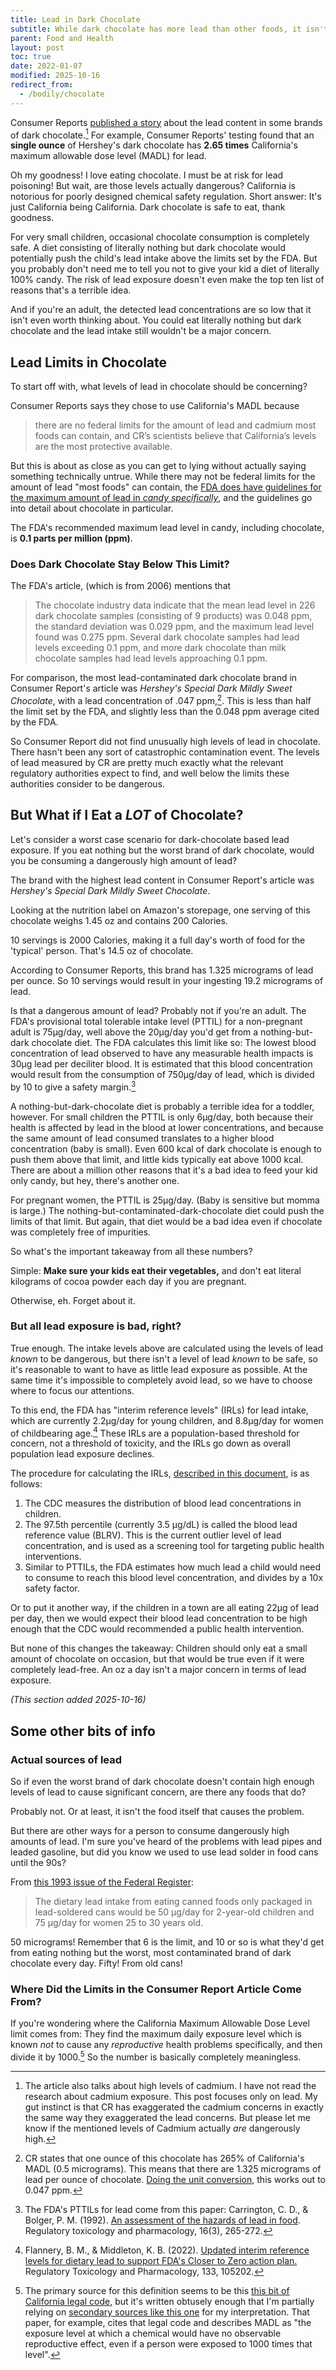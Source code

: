 ```yaml
---
title: Lead in Dark Chocolate
subtitle: While dark chocolate has more lead than other foods, it isn't something you should worry about.
parent: Food and Health
layout: post
toc: true
date: 2022-01-07
modified: 2025-10-16
redirect_from:
  - /bodily/chocolate
---
```



Consumer Reports [published a story](https://www.consumerreports.org/health/food-safety/lead-and-cadmium-in-dark-chocolate-a8480295550/) 
about the lead content in some brands of dark chocolate.[^cadmiumnote]
For example, Consumer Reports' testing found that an **single ounce** of Hershey's dark chocolate 
has **2.65 times** California's maximum allowable dose level (MADL) for lead. <!--(0.5 micrograms)-->

[^cadmiumnote]: The article also talks about high levels of cadmium. I have not read the research about cadmium exposure. This post focuses only on lead. My gut instinct is that CR has exaggerated the cadmium concerns in exactly the same way they exaggerated the lead concerns. But please let me know if the mentioned levels of Cadmium actually *are* dangerously high. 

Oh my goodness! I love eating chocolate. I must be at risk for lead poisoning!
But wait, are those levels actually dangerous?
California is notorious for poorly designed chemical safety regulation.
Short answer:
It's just California being California.
Dark chocolate is safe to eat, thank goodness.

For very small children, occasional chocolate consumption is completely safe.
A diet consisting of literally nothing but dark chocolate
would potentially push the child's lead intake above the limits set by the FDA.
But you probably don't need me to tell you not to give your kid a diet of literally 100% candy.
The risk of lead exposure doesn't even make the top ten list of reasons that's a terrible idea.

And if you're an adult, the detected lead concentrations are so low that it isn't even worth thinking about.
You could eat literally nothing but dark chocolate and the lead intake still wouldn't be a major concern.


<!-- Read on for details. -->


## Lead Limits in Chocolate

To start off with, what levels of lead in chocolate should be concerning?

Consumer Reports says they chose to use California's MADL because

> there are no federal limits for the amount of lead and cadmium most foods can contain, and CR’s scientists believe that California’s levels are the most protective available.

But this is about as close as you can get to lying without actually saying something technically untrue.
While there may not be federal limits for the amount of lead "most foods" can contain,
the [FDA does have guidelines for the maximum amount of lead in *candy specifically*](https://www.fda.gov/food/environmental-contaminants-food/supporting-document-recommended-maximum-level-lead-candy-likely-be-consumed-frequently-small), 
and the guidelines go into detail about chocolate in particular.

<!--
The [FDA has info about lead in candy](https://www.fda.gov/food/environmental-contaminants-food/supporting-document-recommended-maximum-level-lead-candy-likely-be-consumed-frequently-small#lead).
See also [this related document](https://www.fda.gov/regulatory-information/search-fda-guidance-documents/guidance-industry-lead-candy-likely-be-consumed-frequently-small-children).
-->

The FDA's recommended maximum lead level in candy, including chocolate, is **0.1 parts per million (ppm)**.

### Does Dark Chocolate Stay Below This Limit?

The FDA's article, (which is from 2006) mentions that

> The chocolate industry data indicate that the mean lead level in 226 dark chocolate samples (consisting of 9 products) was 0.048 ppm, the standard deviation was 0.029 ppm, and the maximum lead level found was 0.275 ppm. Several dark chocolate samples had lead levels exceeding 0.1 ppm, and more dark chocolate than milk chocolate samples had lead levels approaching 0.1 ppm.

For comparison, the most lead-contaminated dark chocolate brand in Consumer Report's article was 
*Hershey's Special Dark Mildly Sweet Chocolate*, with a lead concentration of .047 ppm,[^leadppmcalculation].
This is less than half the limit set by the FDA, and slightly less than the 0.048 ppm average cited by the FDA.

[^leadppmcalculation]: CR states that one ounce of this chocolate has 265% of California's MADL (0.5 micrograms). This means that there are 1.325 micrograms of lead per ounce of chocolate. [Doing the unit conversion](https://www.wolframalpha.com/input?i=1.325+micrograms+per+ounce), this works out to 0.047 ppm.

So Consumer Report did not find unusually high levels of lead in chocolate.
There hasn't been any sort of catastrophic contamination event.
The levels of lead measured by CR are pretty much exactly what the relevant regulatory authorities expect to find,
and well below the limits these authorities consider to be dangerous.

<!--
These are typical lead levels for chocolate.
It's *fine*.
If they were dangerously high, the FDA just wouldn't let people sell chocolate.
-->



## But What if I Eat a *LOT* of Chocolate?

Let's consider a worst case scenario for dark-chocolate based lead exposure.
If you eat nothing but the worst brand of dark chocolate, 
would you be consuming a dangerously high amount of lead?

The brand with the highest lead content in Consumer Report's article was
*Hershey's Special Dark Mildly Sweet Chocolate*.

Looking at the nutrition label on Amazon's storepage, 
one serving of this chocolate weighs 1.45 oz and contains 200 Calories.

10 servings is 2000 Calories, making it a full day's worth of food for the 'typical' person.
That's 14.5 oz of chocolate.

According to Consumer Reports, this brand has 1.325 micrograms of lead per ounce.
So 10 servings would result in your ingesting 19.2 micrograms of lead.

<!--Doublecheck: 41 grams * 10 * 047ppm = 19.27 micrograms-->

Is that a dangerous amount of lead? Probably not if you're an adult. The FDA's provisional total tolerable intake level (PTTIL) for a non-pregnant adult is 75μg/day, well above the 20μg/day you'd get from a nothing-but-dark chocolate diet. The FDA calculates this limit like so: The lowest blood concentration of lead observed to have any measurable health impacts is 30μg lead per deciliter blood. It is estimated that this blood concentration would result from the consumption of 750μg/day of lead, which is divided by 10 to give a safety margin.[^citationforPTTIL]

[^citationforPTTIL]: The FDA's PTTILs for lead come from this paper: Carrington, C. D., & Bolger, P. M. (1992). [An assessment of the hazards of lead in food](https://www.sciencedirect.com/science/article/pii/027323009290006U). Regulatory toxicology and pharmacology, 16(3), 265-272.

A nothing-but-dark-chocolate diet is probably a terrible idea for a toddler, however. For small children the PTTIL is only 6μg/day, both because their health is affected by lead in the blood at lower concentrations, and because the same amount of lead consumed translates to a higher blood concentration (baby is small). Even 600 kcal of dark chocolate is enough to push them above that limit, and little kids typically eat above 1000 kcal. There are about a million other reasons that it's a bad idea to feed your kid only candy, but hey, there's another one.

For pregnant women, the PTTIL is 25μg/day. (Baby is sensitive but momma is large.)
The nothing-but-contaminated-dark-chocolate diet could push the limits of that limit.
But again, that diet would be a bad idea even if chocolate was completely free of impurities.

So what's the important takeaway from all these numbers?

Simple: 
**Make sure your kids eat their vegetables,**
and don't eat literal kilograms of cocoa powder each day if you are pregnant.

Otherwise, eh. Forget about it.

### But all lead exposure is bad, right?

True enough.
The intake levels above are calculated using the levels of lead *known* to be dangerous,
but there isn't a level of lead *known* to be safe, 
so it's reasonable to want to have as little lead exposure as possible.
At the same time it's impossible to completely avoid lead,
so we have to choose where to focus our attentions.

To this end, the FDA has "interim reference levels" (IRLs) for lead intake, 
which are currently 2.2μg/day for young children, and 8.8μg/day for women of childbearing age.[^citationforIRL]
These IRLs are a population-based threshold for concern, not a threshold of toxicity, 
and the IRLs go down as overall population lead exposure declines.

[^citationforIRL]: Flannery, B. M., & Middleton, K. B. (2022). [Updated interim reference levels for dietary lead to support FDA's Closer to Zero action plan.](https://www.sciencedirect.com/science/article/pii/S0273230022000897?via=ihub) Regulatory Toxicology and Pharmacology, 133, 105202.


The procedure for calculating the IRLs, [described in this document](https://www.fda.gov/media/164684/download), is as follows:

1. The CDC measures the distribution of blood lead concentrations in children. 
2. The 97.5th percentile (currently 3.5 μg/dL) is called the blood lead reference value (BLRV). This is the current outlier level of lead concentration, and is used as a screening tool for targeting public health interventions.
3. Similar to PTTILs, the FDA estimates how much lead a child would need to consume to reach this blood level concentration, and divides by a 10x safety factor.

Or to put it another way, if the children in a town are all eating 22μg of lead per day, then we would expect their blood lead concentration to be high enough that the CDC would recommended a public health intervention.

But none of this changes the takeaway:
Children should only eat a small amount of chocolate on occasion,
but that would be true even if it were completely lead-free.
An oz a day isn't a major concern in terms of lead exposure.

*(This section added 2025-10-16)*

<!-- 
Note:
Typical intake is only a few micrograms per day, so another comparison could be how much chocolate to double your lead intake?
https://www.tandfonline.com/doi/pdf/10.1080/19440049.2019.1681595?needAccess=true
 -->


## Some other bits of info


<!--
[This paper](https://www.sciencedirect.com/science/article/pii/S0273230017300843#bib7) makes a similar statement.

> A MADL is the exposure level at which a chemical would have no observable reproductive effect, even if a person were exposed to 1000 times that level.

It cites [California legal code](https://oehha.ca.gov/media/downloads/crnr/regtextart8041511.pdf), but CA code is written atrociously. The linked bit of law mentions

> By means of an assessment that meets the standards described in Section
12803 to determine the maximum dose level having no observable effect, and dividing
that level by one thousand (1,000) to arrive at the maximum allowable dose level,
-->

<!--
Remember how the article said:

> CR’s scientists believe that California’s levels are the most protective available

Let me translate that for you:

> CR’s editors believe that California’s levels make for the most provocative infographics
-->


### Actual sources of lead

So if even the worst brand of dark chocolate doesn't contain high enough levels of lead to cause significant concern, 
are there any foods that do?

Probably not. <!-- If there were, they'd be illegal to sell.-->
Or at least, it isn't the food itself that causes the problem.

But there are other ways for a person to consume dangerously high amounts of lead.
I'm sure you've heard of the problems with lead pipes and leaded gasoline,
but did you know we used to use lead solder in food cans until the 90s?

From [this 1993 issue of the Federal Register](https://www.govinfo.gov/content/pkg/FR-1993-06-21/pdf/FR-1993-06-21.pdf):

> The dietary lead
intake from eating canned foods only
packaged in lead-soldered cans would
be 50 μg/day for 2-year-old children and
75 μg/day for women 25 to 30 years old.

50 micrograms! Remember that 6 is the limit, 
and 10 or so is what they'd get from eating nothing but the worst, 
most contaminated brand of dark chocolate every day.
Fifty! From old cans!

<!--Also worth noting: all these limits don't account for other sources of lead consumption eating into your daily 'budget'. I'm sure you've heard of the leaded gasoline thing, but did you know we used to use lead solder in food cans?!-->


### Where Did the Limits in the Consumer Report Article Come From?

If you're wondering where the California Maximum Allowable Dose Level limit comes from: 
They find the maximum daily exposure level which is known *not* to cause any *reproductive* health problems specifically,
and then divide it by 1000.[^caliMADL]
So the number is basically completely meaningless.

[^caliMADL]: The primary source for this definition seems to be this [this bit of California legal code](https://oehha.ca.gov/media/downloads/crnr/regtextart8041511.pdf), but it's written obtusely enough that I'm partially relying on [secondary sources like this one](https://www.sciencedirect.com/science/article/pii/S0273230017300843#bib7) for my interpretation. That paper, for example, cites that legal code and describes MADL as "the exposure level at which a chemical would have no observable reproductive effect, even if a person were exposed to 1000 times that level".




<!--But there are ways for food to become contaminated.
But there are-->

<!--
The FDA expends quite a lot of effort testing the levels of contaminants in foodstuffs.
If there were some food that consistently had dangerously high amounts of lead, 
I'd hope the FDA would forbid it from being sold as food.
That is kind of what we're paying them for.
-->
<!--
Also, all these limits don't account for other sources of lead consumption eating into your daily 'budget'. I'm sure you've heard of the leaded gasoline thing, but did you know we used to use lead solder in food cans?!
-->




<!--

While I trust the numbers they give for tested lead concentrations,
the article is misleading when it implies that these levels are dangerously high.



But wait, is that actually dangerous? California is pretty famous for poorly designed chemical safety regulation.

First of all, some other bits of info.

1.325 micrograms per ounce is 0.05 parts per million


This number seems in line with typical averages:

> The chocolate industry data indicate that the mean lead level in 226 dark chocolate samples (consisting of 9 products) was 0.048 ppm, the standard deviation was 0.029 ppm, and the maximum lead level found was 0.275 ppm. Several dark chocolate samples had lead levels exceeding 0.1 ppm, and more dark chocolate than milk chocolate samples had lead levels approaching 0.1 ppm. Dark chocolate samples tended to have higher lead levels than milk chocolate samples because chocolate liquor is the principal source of lead in chocolate products, and dark chocolate products contain higher amounts of chocolate liquor than milk chocolate products.

It also recommends a limit of 0.1 ppm in candy, so the numbers from CR are safe.

> FDA has estimated the potential exposure of small children from the candy products with lead levels no higher than we anticipate to be present in candy produced when we issue the 0.1 ppm guidance level and has concluded that the lead in such candy products would not constitute a health hazard.

> We used a modeling technique known as Monte Carlo simulation to estimate the mean and 90th percentile daily intake of lead per small child that would likely result if manufactures produced candy with these anticipated lead levels.[9] We then compared these lead intake levels to FDA's provisional total tolerable intake level (PTTIL) for lead by small children of 6 micrograms per day. (Ref. 1) The simulations incorporated data on lead concentration data from FDA's TDS and from industry, and food consumption data from the 1994-98 CSFII.

> The PTTIL is the total daily lead intake from all sources that provides a reasonable margin of protection against the known adverse effects of lead. An estimate of lead intake from a respective type of candy that is low relative to the PTTIL indicates that the candy would not pose a significant risk for adverse health effects from lead exposure.

Ref 1 cites `Federal Register, Vol. 58, pg. 33860, June 21, 1993.`

[This appears to be that document.](https://www.govinfo.gov/content/pkg/FR-1993-06-21/pdf/FR-1993-06-21.pdf)

> In the proposed rule on ceramic
pitchers (54 FR 23485), FDA announced
a provisional tolerable daily intake
range of 6 to 18 pg/day for lead for a 19-
kilogram (kg) child (22 pounds). As
explained in that proposal, the agency
calculated the lower end of this range
from an EPA health advisory for lead
exposure in the blood. The blood lead
level of concern to EPA was 10 pg/dL
from all sources. FDA calculated the
upper end of the range from the 25 pg/
kg provisional tolerable weekly intake
for lead from all sources established by
the Joint Expert Committee on Food Additives pf the Food and Agriculture
Organization (FAO) and WHO.

Lots more info starting on page 33863.

To summarize,

- Blood levels of 10 micrograms per deciliter have been observed to cause health problems. This is the Lowest Observed Effect Level (LOEL).
- Eating +1 microgram per day seems to increase blood concentrations of lead by 0.16 mcg/dL in small children.
- Thus an intake of 60 micrograms is the lowest amount known for sure to cause health problems in bebby.
- Divide by ten to get the PTTIL of 6 micrograms per day.

A similar calculation is done to get the 25 microgram PTTIL for pregnant women, ~~based on their body mass.~~
based on a lower conversion ratio.

What about non pregnant adults? 
In non-pregnant adults, the LEOL was 3 times higher, at 30 mcg/dL blood concentration. See below.



> The dietary lead
intake from eating canned foods only
packaged in lead-soldered cans would
be 50 pg/day for 2-year-old children and
75 pg/day for women 25 to 30 years old.
Thus, the use of only lead-soldered food
cans would result in a 5-fold increase in
the dietary lead intake for children and
women 25 to 30 years old from
consumption of canned foods.


------

For water, [the guidelines](https://www.fda.gov/consumers/consumer-updates/bottled-water-everywhere-keeping-it-safe)
are 15 ppb lead for tap water

[10 ppm for cosmetics](https://www.fda.gov/cosmetics/potential-contaminants-cosmetics/lead-cosmetics)

[50 mcg per cubic meter of air?](https://www.cdc.gov/niosh/topics/lead/limits.html)

------

-->

<!--


[This page](https://dradrianmd.com/prop-65) mentions

> For example, for lead, for children under the age of six, the U.S. Food and Drug Administration has established the “provisional total tolerable intake level” at six micrograms of lead per day.  Consuming less than this amount of lead daily is an amount the U.S. Food and Drug Administration deems to be safe for children in this age group.  By contrast, Proposition 65 requires a warning notice on any product that provides 0.5 micrograms of lead daily – an amount 12 times lower than the U.S. Food and Drug Administration’s “provisional total tolerable intake level” for daily lead consumption in a six-year-old.  For pregnant women, the U.S. Food and Drug Administration’s “provisional total tolerable intake level” for lead is 25 micrograms daily, which is 50 times greater than the amount requiring a Proposition 65 warning notice.  Finally, the U.S. Food and Drug Administration’s “provisional total tolerable intake level” for non-pregnant adults is set at 75 micrograms of lead daily, which is 150 times greater than the amount requiring a Proposition 65 warning notice in the State of California.

No cite, sadly.

But taking that as given, How much Hershey's dark chocolate (1.325 micrograms lead per oz) would you need to exceed the limit of PTTIL?
For small children, it's 4.52 oz.
For pregnant women, it's 18.9 oz.
For non-pregnant adults, it's 56.6 oz.
(cites [this source](https://pubmed.ncbi.nlm.nih.gov/1293643/))

Nutrition facts for HERSHEY'S SPECIAL DARK Mildly Sweet Chocolate say one serving is 200 kcal, 1.45oz.
This means 138 kcal per oz. 
You would need to eat 14.5 oz to get 2000 kcal.
So a day's worth of chocolate is 19.2 micrograms. Under the limit for even pregnant women. Great!
But if a six year old eating, say, 1400 kcal, then that's 13.4 micrograms lead. That's too much.

[Okay, this page cites some sources thank goodness.](https://www.michaelmooney.net/Lead_In_Vitamins.pdf)

> According to the World Health Organization’s safety data on lead, the Provisional Tolerable Weekly
Intake (PTWI) for ingestion of lead from all sources is 25 mcg per kilogram (2.2 lbs) of bodyweight. 3
(The PTWI is a dosage that is known to be safe over time, because over time it is well-known by
scientists that the body is exposed to and excretes a certain amount of lead easily.)
To simplify this equation into terms we can understand, the PTWI safe weekly intake of lead for a 150-
pound person (150 lbs = 68.18 kilograms) times 25 mcg is 1704 mcg of lead per week or 243 mcg of
lead per day.

(cites [this slide deck](https://web.archive.org/web/20131029161624/http://www.who.int/ifcs/documents/forums/forum5/pronczuk.pdf))

Also cites 
[Total Diet Study Statistics on Element Results](https://web.archive.org/web/20111203001149/http://www.fda.gov/downloads/Food/FoodSafety/FoodContaminantsAdulteration/TotalDietStudy/UCM184301.pdf).
[This looks like an updated version](https://www.fda.gov/food/fda-total-diet-study-tds/fda-total-diet-study-tds-results).
The latter report 


Haven't read yet; seems relevant: [Cadmium and lead in cocoa powder and chocolate products in the US Market ](https://pubmed.ncbi.nlm.nih.gov/29310543/)

-->


<!----

Okay back to that cite which contained the numbers for FDA's recommendations:

[An assessment of the hazards of lead in food](https://pubmed.ncbi.nlm.nih.gov/1293643/)

Oh, this is from the FDA, so it's official.

> current dietary
intakes of lead in various age groups have been estimated to range from 5 to 11 pg
Pb/day (Bolger et al., 1991).

> Any decision to limit exposure to
lead from a particular source must consider the addition of that particular source to
exposure from other nondietary and dietary sources. The provisional tolerable total
intake levels do not account for exposures to lead that may be expected to occur from
other sources. Therefore, these numbers will need to be adjusted downward to allow
for other anticipated exposures to lead. Table 4 provides examples of levels that might
be selected for an individual dietary source.

It looks like these are determined by finding the lowest level shown to cause problems, and dividing it by ten.


> Adults. Levels of 30 pg Pb/dl have been repeatedly associated with [bad stuff]

> The relationship between lead ingestion and
blood lead levels in children and adults has been estimated to be 0.16 and 0.04 mcg/dL blood lead per mcg ingested per day.


So to reiterate:
- LOEL 10 in blood for bebby (or pregante), 30 in grownup.
- When finding out how much eaten results in this amount, multiply by 6 for bebby, 25 for grownup
- divide by 10 for safety margin.

--- 

What about WHO's limits?

[This page](https://chempedia.info/page/092062239246072222102248074067140070044040024071/) suggests WHO's limit is 500 micrograms per day.

[This](https://www.euro.who.int/__data/assets/pdf_file/0020/123077/AQG2ndEd_6_7Lead.pdf) talks a lot about exposure, but doesn't recommend limits. Curiously, it also claims that 

> Several studies have
reported average lead intakes in the range of 100–500 μg/day for adults, with individual diets
covering a much greater range. More recent data indicate total daily intakes of about 100 μg
or less (12).

It's from 2001, so maybe things have just rapidly improved.

[This page](https://inchem.org/documents/jecfa/jecmono/v21je16.htm) also mentions the WHO limit of provisional tolerable weekly intake
of 3 mg of lead/person, equivalent to 0.05 mg/kg b.w. for adults. (3 mg is 3000 micrograms,)

> Mahaffey recommended that the
    maximum tolerable intake for lead from all sources for infants between
    birth and age 6 months should be as low as possible and less than
    100 µg/day, and that intake should be no more than 150 µg of lead/day
    for children between 6 months and 2 years (Mahaffey, 1977).

>  In a study with infants Ryu et al. (1983) demonstrated that
    with low non-dietary exposure to lead, a mean intake of 3-4 µg
    lead/kg b.w. was not associated with an increase in blood lead
    concentration. However, increased blood lead levels did occur when the
    dietary intakes of lead were 8-9 µg/kg b.w./day.

Overall, a very info-rich page!

Something to read later: [Tolerable weekly intake for cadmium](https://efsa.onlinelibrary.wiley.com/doi/pdf/10.2903/j.efsa.2011.1975)


[Supposedly lead shot might be bad enough to cause problems](https://www.amjmed.com/article/S0002-9343(16)30021-3/fulltext) (haven't read yet)
-->

<!--
## California Law

<!--
https://www.sciencedirect.com/science/article/pii/S0273230017300843#bib7
https://oehha.ca.gov/media/downloads/crnr/regtextart8041511.pdf

https://oehha.ca.gov/proposition-65/general-info/current-proposition-65-no-significant-risk-levels-nsrls-maximum
https://oehha.ca.gov/proposition-65/law/proposition-65-law-and-regulations


[This page](https://dradrianmd.com/prop-65) is well written but lacks sources.

> The maximum daily exposure threshold for a birth defect-risk chemical is determined using the “no observable effect level.”  The “no observable effect level” is defined as the maximum daily level of exposure that has been shown to not cause any birth defects or reproductive harm in laboratory animals or humans.  In addition, as a margin of safety, the “no observable effect level” is divided by 1,000 to establish the threshold for requiring a Proposition 65 warning notice for that chemical.

also says

> The maximum daily exposure threshold for a cancer-risk chemical is determined using the “no significant risk level.” The “no significant risk level” is defined as the maximum daily level of exposure that would result in not more than one additional case of cancer in 100,000 individuals exposed to that specific chemical every day for 70 years.  In other words, a person who was exposed for 70 years to the maximum daily limit of the chemical at the “no significant risk level” would have no more than a one-in-100,000 chance of developing cancer as a result of that 70-year exposure.

[This paper](https://www.sciencedirect.com/science/article/pii/S0273230017300843#bib7) makes a similar statement.

> A MADL is the exposure level at which a chemical would have no observable reproductive effect, even if a person were exposed to 1000 times that level.

It cites [California legal code](https://oehha.ca.gov/media/downloads/crnr/regtextart8041511.pdf), but CA code is written atrociously. The linked bit of law mentions

> By means of an assessment that meets the standards described in Section
12803 to determine the maximum dose level having no observable effect, and dividing
that level by one thousand (1,000) to arrive at the maximum allowable dose level,

But how do I find section 12803. I haven't a clue. A web search finds plenty of CA laws with that section header, and I didn't see any related to chemical safety testing.

Fortunately, it also then defines

> For purposes of this article, “NOEL” shall mean that no observable effect
level, which is the maximum dose level of exposure at which a chemical has no
observable reproductive effect.

So I'll just have to accept that wording is the best I'm going to get.


[Here's a big table of CA limits](https://oehha.ca.gov/proposition-65/general-info/current-proposition-65-no-significant-risk-levels-nsrls-maximum).
Lead is 15 μg/day for NSRL and 0.5 μg/day for MADL


[chocolate numbers comparable to fish, it seems](https://pubmed.ncbi.nlm.nih.gov/24206730/)


-----------

So, the lead in the dark chocolate. You still probably shouldn't eat *only* cocoa powder, but even a diet of nothing but dark chocolate would keep you under the 

So, the lead in the dark chocolate.

The highest lead concentration in chocolate found by Consumer Reports was 1.33 µg/oz, found in Hershey's Special Dark Mildly Sweet Chocolate.
This brand of chocolate has 200 kcal in a 1.45 oz serving. 
You would need to eat 14.5 oz to get the 'typical' 2000 kcal of energy,
would you result in your ingesting 19.2 micrograms of lead.

Is that a dangerous amount of lead? Probably not if you're an adult.
The FDA's provisional total tolerable intake level (PTTIL) for a non-pregnant adult is 75μg/day,
well above the 20μg/day you'd get from a nothing-but-dark chocolate diet.
The FDA calculates this limit like so: The lowest blood concentration of lead observed to have any measurable health impacts is 30μg lead per deciLiter blood. It is estimated that this blood concentration would result from the consumption of 750μg/day of lead, which is divided by 10 to give a safety margin.

A nothing-but-dark-chocolate diet is probably a terrible idea for a toddler, however.
For small children the PTTIL is only 6μg/day, both because their health is affected by lead in the blood at lower concentrations, and because the same amount of lead consumed translates to a higher blood concentration (bebby is smol).
Even 600 kcal of dark chocolate is enough to push them above that limit, and little kids typically eat above 1000 kcal.

There are about a million other reasons that it's a bad idea to feed your kid *only* candy, but hey, there's another one.

Also, all these limits don't account for other sources of lead consumption eating into your daily 'budget'. I'm sure you've heard of the leaded gasoline thing, but did you know we used to use lead solder in food cans?!


https://www.govinfo.gov/content/pkg/FR-1993-06-21/pdf/FR-1993-06-21.pdf


> The dietary lead
intake from eating canned foods only
packaged in lead-soldered cans would
be 50 μg/day for 2-year-old children and
75 μg/day for women 25 to 30 years old.


Finally, where does the California maximum allowable dose level limit come from? They find the maximum daily exposure level which is known *not* to cause any *reproductive* health problems specifically, and then divide it by 1000. So the number is basically completely meaningless.



-->